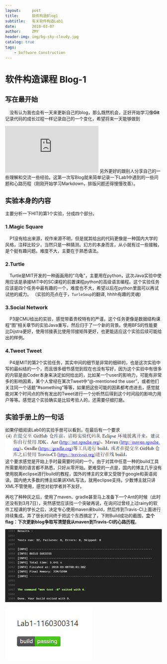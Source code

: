 ```yaml
---
layout:     post
title:      软件构造Blog1
subtitle:   有关软件构造Lab1
date:       2018-03-07
author:     ZMY
header-img: img/bg-sky-cloudy.jpg
catalog: true
tags:
    - Software Construction
---
```



# 软件构造课程 Blog-1

## 写在最开始

&emsp;没有认为我也会有一天来更新自己的blog，那么既然机会，正好开始学习像**Git**记录代码的成长过程一样记录自己的一个变化，希望将来一天能够做到
<!-- $Blog + Github = Offer$ -->
![](http://latex.codecogs.com/gif.latex?Blog%20&plus;%20Github%20%3D%20Offer)
另外更好的跟别人分享自己的一些理解和交流一些经验。这第一次写Blog就来简单记录一下Lab1中遇到的一些问题和心路历程（刚刚开始学习Markdown，排版问题还得慢慢改善）。

## 实验本身的内容

主要分析一下HIT的第1个实验，分成四个部分。

### 1.Magic Square
&emsp;P1没有给出来源，视作来源不明，但是就其给出的代码更像是一种国内大学的风格，注释比较少，当然只是一种猜测。幻方的本身而言，从小就有过一些接触，是个挺有趣问题。难度不大，主要在于熟悉语法。

### 2.Turtle
&emsp;Turtle是MIT开发的一种画画用的“乌龟”，主要用在python，这次Java实验中使用应该是承接MIT中的SC课程的前置课程python的高级语言编程。这个实验任务应该是四个任务中最有趣的一个，难度也不大，希望以后在python里面可以再试试他的威力。
（实验的亮点在于，`TurleSoup`的翻译, hhhh有趣的灵魂)

### 3.Social Network
&emsp;P3是CMU给出的实验，感觉带着贵校特有的严谨。这个任务更像是数据结构课程“图”相关章节的实验Java重写，然后归于了一个新的背景。使用BFS的性能要比Dijstra更好，使用邻接表比使用邻接矩阵更好，也更能适应这个实验后续可能给出的样例。

### 4.Tweet Tweet
&emsp;P4是MIT的第2个实验任务，其实中间的细节是非常的细碎的，也是这次实验中写的最纠结的一个，而且很多细节感觉到现在也没有写好，因为这个实验中有很多的内容是由Coder本身来决定如何给出的，比如某一个user的影响力，可能有非常多的影响因素，某个人曾经在某次Tweet中“@-mentioned the user”，或者他们关注同一个话题“#something”等等，如果把这些可能的因素都考虑进去，感觉就能对某个时间点的所有发出的Tweet进行一个分析然后得到这个时间段的影响力用户等等。感觉这个实验确实是比较考验人的，还需要仔细打磨。

## 实验手册上的一句话
如果仔细阅读Lab0的实验手册可以看到，在最后有一个要求
![Demands](/img/3.7.1.png)
这个要求感觉是开始上手时最需要时间的一个。由于对其中任意一种的build工具所需要用的语言都不熟悉，只好从零开始。更难受的一点是，国内的博主几乎没有使用脱离eclipse进行build的教程，国外的博主的文章又受限于google和英语阅读。国内绝大多数的博主如果讲XML写法，就用eclipse支持。少数博主就只讲XML不管使用，感觉对初学者并不友好。

再吃了种种灰之后，使用了maven、gradle甚至马上准备下一个Ant的时候（此时还没有到3月7日），突然感觉应该找一个突破再说，在询问过曾经上过rainy的软件工程课的学长之后，决定专心使用maven来build，然后传到Travis-CI上面进行持续集成。弄了很长时间终于把这个东西搞定了，下附Build成功的截图，**立个flag：下次更新blog争取写清楚我从maven到Travis-CI的心路历程**。

![passing figure](/img/3.7.2.png)

![result](/img/3.7.3.png)

